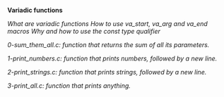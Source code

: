 **Variadic functions**

*What are variadic functions*
*How to use va_start, va_arg and va_end macros*
*Why and how to use the const type qualifier*

*0-sum_them_all.c: function that returns the sum of all its parameters.*

*1-print_numbers.c: function that prints numbers, followed by a new line.*

*2-print_strings.c: function that prints strings, followed by a new line.*

*3-print_all.c: function that prints anything.*